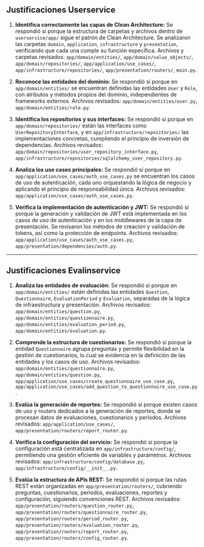 
## Justificaciones Userservice

1. **Identifica correctamente las capas de Clean Architecture:**
Se respondió sí porque la estructura de carpetas y archivos dentro de `userservice/app/` sigue el patrón de Clean Architecture. Se analizaron las carpetas `domain`, `application`, `infrastructure` y `presentation`, verificando que cada una cumple su función específica. Archivos y carpetas revisados: `app/domain/entities/`, `app/domain/value_objects/`, `app/domain/repositories/`, `app/application/use_cases/`, `app/infrastructure/repositories/`, `app/presentation/routers/`, `main.py`.

2. **Reconoce las entidades del dominio:**
Se respondió sí porque en `app/domain/entities/` se encuentran definidas las entidades `User` y `Role`, con atributos y métodos propios del dominio, independientes de frameworks externos. Archivos revisados: `app/domain/entities/user.py`, `app/domain/entities/role.py`.

3. **Identifica los repositorios y sus interfaces:**
Se respondió sí porque en `app/domain/repositories/` están las interfaces como `UserRepositoryInterface`, y en `app/infrastructure/repositories/` las implementaciones concretas, cumpliendo el principio de inversión de dependencias. Archivos revisados: `app/domain/repositories/user_repository_interface.py`, `app/infrastructure/repositories/sqlalchemy_user_repository.py`.

4. **Analiza los use cases principales:**
Se respondió sí porque en `app/application/use_cases/auth_use_cases.py` se encuentran los casos de uso de autenticación, cada uno orquestando la lógica de negocio y aplicando el principio de responsabilidad única. Archivos revisados: `app/application/use_cases/auth_use_cases.py`.

5. **Verifica la implementación de autenticación y JWT:**
Se respondió sí porque la generación y validación de JWT está implementada en los casos de uso de autenticación y en los middlewares de la capa de presentación. Se revisaron los métodos de creación y validación de tokens, así como la protección de endpoints. Archivos revisados: `app/application/use_cases/auth_use_cases.py`, `app/presentation/dependencies/auth.py`.

---

## Justificaciones Evalinservice

1. **Analiza las entidades de evaluación:**
Se respondió sí porque en `app/domain/entities/` están definidas las entidades `Question`, `Questionnaire`, `EvaluationPeriod` y `Evaluation`, separadas de la lógica de infraestructura y presentación. Archivos revisados: `app/domain/entities/question.py`, `app/domain/entities/questionnaire.py`, `app/domain/entities/evaluation_period.py`, `app/domain/entities/evaluation.py`.

2. **Comprende la estructura de cuestionarios:**
Se respondió sí porque la entidad `Questionnaire` agrupa preguntas y permite flexibilidad en la gestión de cuestionarios, lo cual se evidencia en la definición de las entidades y los casos de uso. Archivos revisados: `app/domain/entities/questionnaire.py`, `app/domain/entities/question.py`, `app/application/use_cases/create_questionnaire_use_case.py`, `app/application/use_cases/add_question_to_questionnaire_use_case.py`.

3. **Evalúa la generación de reportes:**
Se respondió sí porque existen casos de uso y routers dedicados a la generación de reportes, donde se procesan datos de evaluaciones, cuestionarios y períodos. Archivos revisados: `app/application/use_cases/`, `app/presentation/routers/report_router.py`.

4. **Verifica la configuración del servicio:**
Se respondió sí porque la configuración está centralizada en `app/infrastructure/config/`, permitiendo una gestión eficiente de variables y parámetros. Archivos revisados: `app/infrastructure/config/database.py`, `app/infrastructure/config/__init__.py`.

5. **Evalúa la estructura de APIs REST:**
Se respondió sí porque las rutas REST están organizadas en `app/presentation/routers/`, cubriendo preguntas, cuestionarios, períodos, evaluaciones, reportes y configuración, siguiendo convenciones REST. Archivos revisados: `app/presentation/routers/question_router.py`, `app/presentation/routers/questionnaire_router.py`, `app/presentation/routers/period_router.py`, `app/presentation/routers/evaluation_router.py`, `app/presentation/routers/report_router.py`, `app/presentation/routers/config_router.py`.


